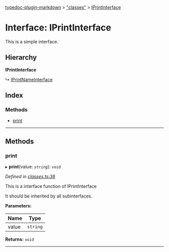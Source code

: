 [typedoc-plugin-markdown](../README.md) > ["classes"](../modules/_classes_.md) > [IPrintInterface](../interfaces/_classes_.iprintinterface.md)

# Interface: IPrintInterface

This is a simple interface.

## Hierarchy

**IPrintInterface**

↳  [IPrintNameInterface](_classes_.iprintnameinterface.md)

## Index

### Methods

* [print](_classes_.iprintinterface.md#print)

---

## Methods

<a id="print"></a>

###  print

▸ **print**(value: *`string`*): `void`

*Defined in [classes.ts:36](https://github.com/OutSystems/typedoc-plugin-markdown/blob/master/test/src/classes.ts#L36)*

This is a interface function of IPrintInterface

It should be inherited by all subinterfaces.

**Parameters:**

| Name | Type |
| ------ | ------ |
| value | `string` |

**Returns:** `void`

___

